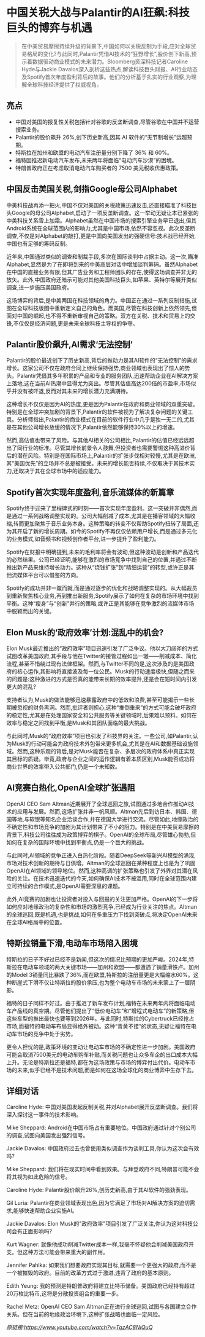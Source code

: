 # 中国关税大战与Palantir的AI狂飙:科技巨头的博弈与机遇

>在中美贸易摩擦持续升级的背景下,中国如何以关税反制为手段,应对全球贸易格局的变化?与此同时,Palantir凭借AI技术的“狂野增长”,股价创下新高,预示着数据驱动商业模式的未来潜力。Bloomberg资深科技记者Caroline Hyde与Jackie Davalos深入剖析这些热点,解读科技巨头财报、AI行业动态及Spotify首次年度盈利背后的故事。他们的分析基于扎实的行业观察,为理解全球科技经济提供了权威视角。

## 亮点
- 中国对美国的报复性关税包括针对谷歌的反垄断调查,尽管谷歌在中国并不运营搜索业务。  
- Palantir的股价飙升 26%,创下历史新高,因其 AI 软件的“无节制增长”远超预期。  
- 特斯拉在加州和欧盟的电动汽车注册量分别下降了 36% 和 60%。  
- 福特因推迟新电动汽车发布,未来两年将面临“电动汽车沙漠”的困境。  
- 特朗普政府正在考虑取消电动汽车购买者的 7500 美元税收优惠政策。

## 中国反击美国关税,剑指Google母公司Alphabet
中美科技战再添一把火,中国不仅对美国的关税政策迅速反击,还直接瞄准了科技巨头Google的母公司Alphabet,启动了一项反垄断调查。这一举动无疑让本已紧张的中美科技关系雪上加霜。Alphabet虽然在中国市场的搜索引擎业务早已退出,但其Android系统在全球范围内的影响力,尤其是中国市场,依然不容忽视。此次反垄断调查,不仅是对Alphabet的敲打,更是中国向美国发出的强硬信号:技术战已经开始,中国也有足够的筹码反制。

近年来,中国通过类似的调查和制裁手段,多次在国际谈判中占据主动。这一次,瞄准Alphabet,显然是为了在即将到来的中美高层对话中增加谈判筹码。虽然Alphabet在中国的直接业务有限,但其广告业务和工程师团队的存在,使得这场调查并非无的放矢。此外,中国政府还暗示可能对其他美国科技巨头,如苹果、英特尔等展开类似调查,进一步施压美国政府。

这场博弈的背后,是中美两国在科技领域的角力。中国正在通过一系列反制措施,试图在全球科技版图中重新定义自己的角色。而美国,尽管在科技创新上依然领先,但面对中国的崛起,也不得不重新审视自己的策略。双方在关税、技术和贸易上的交锋,不仅仅是经济问题,更是未来全球科技主导权的争夺。

## Palantir股价飙升,AI需求‘无法控制’
Palantir的股价最近创下了历史新高,背后的推动力是其AI软件的“无法控制”的需求增长。这家公司不仅在政府合同上继续保持强势,商业领域也表现出了惊人的势头。Palantir凭借其多年积累的产品和专业的服务团队,迅速帮助企业在AI解决方案上落地,这在当前AI热潮中显得尤为突出。尽管其估值高达200倍的市盈率,市场似乎并没有被吓退,反而对其未来的增长潜力充满期待。  

这种增长不仅仅是因为AI的热度,更是因为Palantir在政府和商业领域的双重突破。特别是在全球冲突加剧的背景下,Palantir的软件被视为了解决复杂问题的关键工具。分析师指出,Palantir的商业模式在目前的软件行业中几乎是独一无二的,尤其是在其他公司增长放缓的情况下,Palantir依然能够保持30%以上的增速。  

然而,高估值也带来了风险。与其他AI相关的公司相比,Palantir的估值已经远远超出了同行业的标准。尽管其增长前景令人鼓舞,但投资者也需要警惕这种高溢价背后的潜在风险。特别是在国际市场上,Palantir的扩张步伐相对较慢,尤其是在欧洲,其“美国优先”的立场并不总是被接受。未来的增长能否持续,不仅取决于其技术实力,还取决于其在全球市场中的适应能力。

## Spotify首次实现年度盈利,音乐流媒体的新篇章
Spotify终于迎来了里程碑式的时刻——首次实现年度盈利。这一突破并非偶然,而是通过一系列战略调整实现的。公司大幅削减了成本,尤其是在播客领域的大幅收缩,转而更加聚焦于音乐业务本身。这种策略的转变不仅帮助Spotify扭转了局面,还为其开启了新的增长周期。如今的Spotify不再仅仅依赖用户增长,而是通过多元化的业务模式,如音频书和视频创作者平台,进一步提升了盈利能力。

Spotify在财报中明确提到,未来的毛利率将会有波动,但这种波动是创新和产品迭代的必然结果。公司已经证明,能够在激烈的市场竞争中找到自己的位置,并通过不断推出新产品来维持增长动力。这种从“烧钱扩张”到“精细运营”的转型,或许正是其他流媒体平台可以借鉴的方向。

Spotify的成功并非一蹴而就,而是通过逐步的优化和战略调整实现的。从大幅裁员到重新聚焦核心业务,再到推出新服务,Spotify展示了如何在复杂的市场环境中找到平衡。这种“瘦身”与“创新”并行的策略,或许正是其能够在竞争激烈的流媒体市场中脱颖而出的关键。

## Elon Musk的‘政府效率’计划:混乱中的机会?
Elon Musk最近推出的“政府效率”项目迅速引发了广泛争议。他以大刀阔斧的方式试图改革美国政府,其手段与他在Twitter的接管过程如出一辙——削减成本、简化流程,甚至不惜绕过现有法律框架。然而,与Twitter不同的是,这次涉及的是美国政府的核心运作,其影响将直接波及每一位公民。Musk的行动速度极快,但随之而来的问题是:这种激进的方式是否真的能带来长期的效率提升,还是会在短时间内引发更大的混乱?

支持者认为,Musk的做法能够迅速暴露政府中的低效和浪费,甚至可能揭示一些长期被忽视的财务黑洞。然而,批评者则担心,这种“推倒重来”的方式可能会破坏政府的稳定性,尤其是在处理国家安全和公共服务等关键领域时,后果难以预料。如何在效率与稳定之间找到平衡,是Musk和其团队面临的最大挑战。

与此同时,Musk的“政府效率”项目也引发了科技界的关注。一些公司,如Palantir,认为Musk的行动可能会为政府技术外包带来更多机会,尤其是在AI和数据基础设施领域。然而,这种乐观的背后,是对Musk能否在复杂、多层次的政府体系中真正实现其目标的质疑。毕竟,政府与企业之间的运作逻辑有着本质区别,Musk能否成功将商业世界的效率带入公共部门,仍是一个未知数。

## AI竞赛白热化,OpenAI全球扩张遇阻
OpenAI CEO Sam Altman近期展开了全球巡回之旅,试图通过多地合作推动AI技术的应用与发展。然而,这场扩张并非一帆风顺。Altman先后到访日本、韩国、德国等地,与软银等知名企业洽谈合作,并在德国大学进行交流。尽管如此,地缘政治的不确定性和市场竞争的加剧为其计划带来了不小的阻力。特别是在中美贸易摩擦的背景下,科技公司往往成为政策博弈的棋子。OpenAI的全球布局,尽管雄心勃勃,但如何在复杂的国际环境中找到平衡点,仍是一个巨大的挑战。

与此同时,AI领域的竞争正进入白热化阶段。随着DeepSeek等新兴AI模型的涌现,市场对技术创新的期待与日俱增。Altman的全球巡回在某种程度上也是为了巩固OpenAI在AI领域的领导地位。然而,这种高调的扩张策略也引发了外界对其潜在风险的关注。在技术迅速迭代的今天,如何确保AI技术不被滥用,同时在全球范围内建立可持续的合作模式,是OpenAI需要深思的课题。

此外,AI竞赛的加剧也让投资者对投入与回报的关注更加严格。OpenAI的下一步将如何应对地缘政治的复杂性和市场的激烈竞争,已经成为行业关注的焦点。Altman的全球巡回,既是机遇,也是挑战,如何在多重压力下找到突破点,将决定OpenAI未来在全球AI格局中的位置。

## 特斯拉销量下滑,电动车市场陷入困境
特斯拉的日子不好过已经不是新闻,但这次的情况比预期的更加严峻。2024年,特斯拉在电动车领域的两大关键市场——加州和欧盟——都遭遇了销量滑铁卢。加州的Model 3销量同比暴跌了36%,而在欧盟,特斯拉的注册量更是大幅缩水60%。这种断崖式下滑不仅让特斯拉的股价承压,也为整个电动车市场的未来蒙上了一层阴影。  

福特的日子同样不好过。由于推迟了新车发布计划,福特在未来两年内将面临电动车产品线的真空期。尽管他们提出了“低价电动车”和“增程式电动车”的新策略,但这些车型的推出最快也要等到2026年。与此同时,特斯拉的Cybertruck已经抢占市场,而福特的电动车布局显得格外被动。这种“青黄不接”的状态,无疑让福特在电动车市场的竞争中处于劣势。  

更令人担忧的是,政策环境的变动让电动车市场的不确定性进一步加剧。美国政府可能会取消7500美元的电动车购车补贴,而关税问题也让众多车企的出口成本大幅上升。无论是特斯拉还是福特,都在为这场政策与市场的博弈付出代价。电动车市场的未来,似乎已经不是技术问题,而是如何在这场全球化的商业博弈中生存下去。

## 详细对话
Caroline Hyde: 中国对美国发起反制关税,并对Alphabet展开反垄断调查。我们将深入探讨这一事件的技术影响。

Mike Sheppard: Android在中国市场占有重要地位。中国政府通过针对个别公司的调查,试图向美国发出强烈信号。

Jackie Davalos: 中国政府过去也曾使用类似调查作为谈判工具,你认为这次会有效吗?

Mike Sheppard: 我们将在现实时间中看到效果。与拜登政府不同,特朗普可能不会将其视为如此危险的信号。

Caroline Hyde: Palantir股价飙升26%,创历史新高,由于其AI软件的强劲表现。

Gil Luria: Palantir在商业领域表现出色,因为它满足了市场对AI解决方案的迫切需求,能够快速帮助企业实施AI。

Jackie Davalos: Elon Musk的"政府效率"项目引发了广泛关注,你认为这对科技公司会有正面影响吗?

Kurt Wagner: 就像他成功削减Twitter成本一样,我毫不怀疑他会削减美国政府开支。但这种方法可能会带来重大的副作用。

Jennifer Pahlka: 如果我们想要政府实现其目标,就需要一个更强大的政府,而不是一个被摧毁的政府。目前的改革方式过于激进,违背了政府的基本原则。

Edith Yeung: 我的预测是特朗普政府将建立比特币储备。美国政府已经持有超过20万枚比特币,这将是分散投资组合的重要一步。

Rachel Metz: OpenAI CEO Sam Altman正在进行全球巡回,试图与各国建立合作关系。但在当前的地缘政治环境下,这种扩张战略也面临一定风险。

_原链接:https://www.youtube.com/watch?v=TqzAC8NiQuQ_